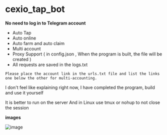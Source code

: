 # cexio_tap_bot

**No need to log in to Telegram account**

+ Auto Tap
+ Auto online
+ Auto farm and auto claim
+ Multi account
+ Proxy Support ( in config.json , When the program is built, the file will be created ) 
+ All requests are saved in the logs.txt

``Please place the account link in the urls.txt file and list the links one below the other for multi-accounting.``

I don't feel like explaining right now, I have completed the program, build and use it yourself

It is better to run on the server And in Linux use tmux or nohup to not close the session


**images**

![image](https://github.com/omidRR/cexio_tap_bot/assets/64539596/17035374-39ed-4ca5-be08-a6d42470ebe1)

